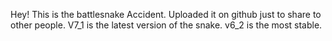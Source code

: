 Hey! This is the battlesnake Accident. Uploaded it on github just to share to other people. V7_1 is the latest version of the snake. v6_2 is the most stable.
